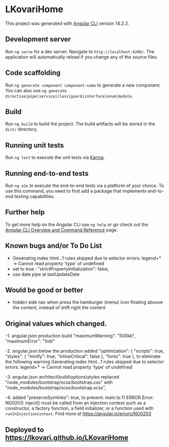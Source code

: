 # LKovariHome

This project was generated with [Angular CLI](https://github.com/angular/angular-cli) version 14.2.2.

## Development server

Run `ng serve` for a dev server. Navigate to `http://localhost:4200/`. The application will automatically reload if you change any of the source files.

## Code scaffolding

Run `ng generate component component-name` to generate a new component. You can also use `ng generate directive|pipe|service|class|guard|interface|enum|module`.

## Build

Run `ng build` to build the project. The build artifacts will be stored in the `dist/` directory.

## Running unit tests

Run `ng test` to execute the unit tests via [Karma](https://karma-runner.github.io).

## Running end-to-end tests

Run `ng e2e` to execute the end-to-end tests via a platform of your choice. To use this command, you need to first add a package that implements end-to-end testing capabilities.

## Further help

To get more help on the Angular CLI use `ng help` or go check out the [Angular CLI Overview and Command Reference](https://angular.io/cli) page.

## Known bugs and/or To Do List

- Generating index html...1 rules skipped due to selector errors: legend+\* -> Cannot read property 'type' of undefined
- set to true : "strictPropertyInitialization": false,
- use date pipe at lastUpdateDate

## Would be good or better

- hidden side nav when press the hamburger (menu) icon floating abouve the content, instead of shift right the content

## Original values which changed.

-1. angular.json production build
"maximumWarning": "500kb",
"maximumError": "1mb"

-2. angular.json below the production added
"optimization": {
"scripts": true,
"styles": {
"minify": true,
"inlineCritical": false
},
"fonts": true
},
to eliminate the following warning
Generating index html...1 rules skipped due to selector errors: legend+\* -> Cannot read property 'type' of undefined

-3. angular.json architect\build\options\styles
replaced "node_modules/bootstrap/scss/bootstrap.css" with "node_modules/bootstrap/scss/bootstrap.scss",

-4. added "preserveSymlinks": true, to prevent:
main.ts:11 ERROR Error: NG0203: inject() must be called from an injection context such as a constructor, a factory function, a field initializer, or a function used with `runInInjectionContext`. Find more at https://angular.io/errors/NG0203

## Deployed to https://lkovari.github.io/LKovariHome
